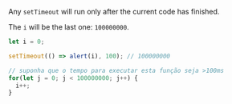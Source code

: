 
Any `setTimeout` will run only after the current code has finished.

The `i` will be the last one: `100000000`.

```js run
let i = 0;

setTimeout(() => alert(i), 100); // 100000000

// suponha que o tempo para executar esta função seja >100ms
for(let j = 0; j < 100000000; j++) {
  i++; 
}
```
